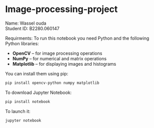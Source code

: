 ﻿# Image-processing-project

Name: Wassel ouda  
Student ID: B2280.060147  

Requirments:
To run this notebook you need Python and the following Python libraries:

- **OpenCV** – for image processing operations  
- **NumPy** – for numerical and matrix operations  
- **Matplotlib** – for displaying images and histograms  

You can install them using pip:

```bash
pip install opencv-python numpy matplotlib
```
To download Jupyter Notebook:

```bash
pip install notebook
```
To launch it:

```bash
jupyter notebook
```
